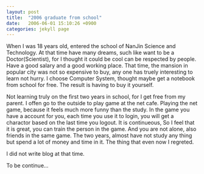 ```yaml
---
layout: post
title:  "2006 graduate from school"
date:   2006-06-01 15:10:26 +0900
categories: jekyll page
---
```

When I was 18 years old, entered the school of NanJin Science and Technology. At that time have many dreams, such like want to be a Doctor(Scientist), for I thought it could be cool can be respected by people. Have a good salary and a good working place. That time, the mansion in popular city was not so expensive to buy, any one has truely interesting to learn not hurry. I choose Computer System, thought maybe get a notebook from school for free. The result is having to buy it yourself.

Not learning truly on the first two years in school, for I get free from my parent. I offen go to the outside to play game at the net cafe. Playing the net game, because it feels much more funny than the study. In the game you have a account for you, each time you use it to login, you will get a charactor based on the last time you logout. It is continueous, So I feel that it is great, you can train the person in the game. And you are not alone, also friends in the same game. The two years, almost have not study any thing but spend a lot of money and time in it. The thing that even now I regreted.

I did not write blog at that time.

To be continue...
